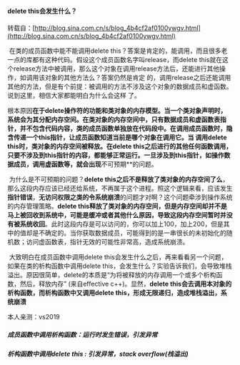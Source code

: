 #### delete this会发生什么？

转载自：[http://blog.sina.com.cn/s/blog_4b4cf2af0100ywgv.html](http://blog.sina.com.cn/s/blog_4b4cf2af0100ywgv.html)

​		在类的成员函数中能不能调用delete this？答案是肯定的，能调用，而且很多老一点的库都有这种代码。假设这个成员函数名字叫release，而delete this就在这个release方法中被调用，那么这个对象在调用release方法后，还能进行其他操作，如调用该对象的其他方法么？答案仍然是肯定 的，调用release之后还能调用其他的方法，但是有个前提：被调用的方法不涉及这个对象的数据成员和虚函数。说到这里，相信大家都能明白为什么会这样 了。

​		根本原因**在于delete操作符的功能和类对象的内存模型。当一个类对象声明时，系统会为其分配内存空间。**在类对象的内存空间中，只有数据成员和虚函数表指针，并不包含代码内容，类的成员函数单独放在代码段中**。在调用成员函数时，隐含传递一个this指针，让成员函数知道当前是哪个对象在调用它。当 调用delete this时，类对象的内存空间被释放。**在delete this之后进行的其他任何函数调用，只要不涉及到this指针的内容，都能够正常运行**。一旦涉及到this指针，如操作数据成员，调用虚函数等，就会出现**不可预期**的问题。

​		为什么是不可预期的问题？**delete this之后不是释放了类对象的内存空间了么**，那么这段内存应该已经还给系统，不再属于这个进程。照这个逻辑来看，应该发生**指针错误**，**无访问权限之类的令系统崩溃**的问题才对啊？这个问题牵涉到操作系统的内存管理策略。**delete this释放了类对象的内存空间，但是内存空间却并不是马上被回收到系统中，可能是缓冲或者其他什么原因，导致这段内存空间暂时并没有被系统收回**。此时这段内存是可以访问的，你可以加上100，加上200，但是其中的值却是不确定的。当你获取数据成员，可能得到的是一串很长的未初始化的随机数；访问虚函数表，指针无效的可能性非常高，造成系统崩溃。


​		大致明白在成员函数中调用delete this会发生什么之后，再来看看另一个问题，如果在类的析构函数中调用delete this，会发生什么？实验告诉我们，会导致堆栈溢出。原因很简单，delete的本质是“为将被释放的内存调用一个或多个析构函数，然后，释放内存” (来自effective c++)。显然，**delete this会去调用本对象的析构函数，而析构函数中又调用delete this，形成无限递归，造成堆栈溢出，系统崩溃**



本人亲测：vs2019

##### 成员函数中调用析构函数：运行时发生错误，引发异常

##### 析构函数中调用delete this : 引发异常，stack overflow(栈溢出)